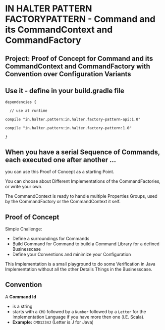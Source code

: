 # IN HALTER PATTERN FACTORYPATTERN - Command and its CommandContext and CommandFactory

## Project: Proof of Concept for Command and its CommandContext and CommandFactory with Convention over Configuration Variants 

## Use it - define in your build.gradle file

`dependencies {`

`  // use at runtime`

`compile "in.halter.pattern:in.halter.factory-pattern-api:1.0"`

`compile "in.halter.pattern:in.halter.factory-pattern:1.0"`

`}`

## When you have a serial Sequence of Commands, each executed one after another ...	
 
you can use this Proof of Concept as a starting Point.

You can choose about Different Implementations of the CommandFactories, or write your own.

The CommandContext is ready to handle multiple Properties Groups, used by the CommandFactory or the CommandContext it self.

## Proof of Concept

Simple Challenge:

- Define a surroundings for Commands
- Build Command for Command to build a Command Library for a defined Businesscase
- Define your Conventions and minimize your Configuration

This Implementation is a small playground to do some Verification in Java Implementation without all the other Details Things in the Businesscase. 

## Convention

A **Command Id**

- is a string
- starts with a `CMD` followed by a `Number` followed by a `Letter` for the Implementation Language if you have more then one (i.E. Scala).
- **Example:** `CMD1234J` (Letter is J for Java)

